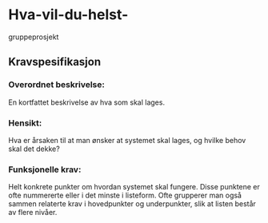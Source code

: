 # Hva-vil-du-helst-
gruppeprosjekt

## Kravspesifikasjon

### Overordnet beskrivelse: 
En kortfattet beskrivelse av hva som skal lages.

### Hensikt: 
Hva er årsaken til at man ønsker at systemet skal lages, og hvilke behov skal det dekke?

### Funksjonelle krav: 
Helt konkrete punkter om hvordan systemet skal fungere. Disse punktene er ofte nummererte eller i det minste i listeform. 
Ofte grupperer man også sammen relaterte krav i hovedpunkter og underpunkter, slik at listen består av flere nivåer.
